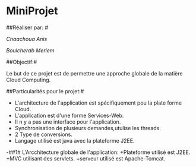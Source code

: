 # MiniProjet

##Réaliser par: #

*Chaachoua Anis*

*Boulcherab Meriem*

##Objectif:#

<p> Le but de ce projet est de permettre une approche globale de la matière Cloud Computing.  </p>

##Particularités pour le projet:#

+ L'architecture de l'application est spécifiquement pou la plate forme Cloud.
+ L'application est d'une forme Services-Web.
+ Il n y a pas une interface pour l'application.
+ Synchronisation de plusieurs demandes,utulise les threads.
+ 2 Type de conversions.
+ Langage utilisé est java avec la plateforme J2EE.

-##1# L'Arcchitecture globale de l'application:
+Plateforme utilisé est J2EE.
+MVC utilisant des servlets.
+serveur utilisé est Apache-Tomcat.


